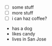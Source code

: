- [ ] some stuff
- [ ] more stuff
- [ ] i can haz coffee?
- has a dog
- likes candy
- lives in San Jose
